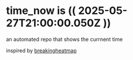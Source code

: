 # time_now is (( 2025-05-27T21:00:00.050Z ))

an automated repo that shows the currnent time

inspired by [breakingheatmap](https://github.com/breakingheatmap/breakingheatmap)